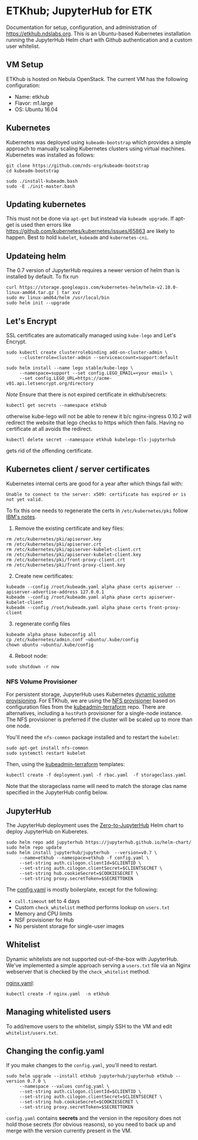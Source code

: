 # ETKhub; JupyterHub for ETK

Documentation for setup, configuration, and administration of 
https://etkhub.ndslabs.org. This is an Ubuntu-based Kubernetes
installation running the JupyterHub Helm chart with Github
authentication and a custom user whitelist.


## VM Setup

ETKhub is hosted on Nebula OpenStack.  The current VM has the 
following configuration:
* Name: etkhub
* Flavor: m1.large
* OS: Ubuntu 16.04


## Kubernetes

Kubernetes was deployed using `kubeadm-bootstrap` which provides
a simple approach to manually scaling Kubernetes clusters using 
virtual machines.  Kubernetes was installed as follows:

```
git clone https://github.com/nds-org/kubeadm-bootstrap
cd kubeadm-bootstrap

sudo ./install-kubeadm.bash
sudo -E ./init-master.bash
```

## Updating kubernetes

This must not be done via `apt-get` but instead via `kubeadm upgrade`. If
apt-get is used then errors like
https://github.com/kubernetes/kubernetes/issues/65863 are likely to happen. Best
to hold `kubelet`, `kubeadm` and `kubernetes-cni`.

## Updateing helm

The 0.7 version of JupyterHub requires a newer version of helm than is installed by default. To fix run

```
curl https://storage.googleapis.com/kubernetes-helm/helm-v2.10.0-linux-amd64.tar.gz | tar xvz
sudo mv linux-amd64/helm /usr/local/bin
sudo helm init --upgrade
```

## Let's Encrypt

SSL certificates are automatically managed using `kube-lego` and Let's Encrypt. 

```
sudo kubectl create clusterrolebinding add-on-cluster-admin \
     --clusterrole=cluster-admin --serviceaccount=support:default

sudo helm install --name lego stable/kube-lego \
     --namespace=support --set config.LEGO_EMAIL=<your email> \
     --set config.LEGO_URL=https://acme-v01.api.letsencrypt.org/directory
```

*Note* Ensure that there is not expired certificate in ekthub/secrets:
```
kubectl get secrets --namespace etkhub
```
otherwise kube-lego will not be able to renew it b/c nginx-ingress 0.10.2 will
redirect the website that lego checks to https which then fails. Having no
certificate at all avoids the redirect.
```
kubectl delete secret --namespace etkhub kubelego-tls-jupyterhub
```
gets rid of the offending certificate.

## Kubernetes client / server certificates
Kubernetes internal certs are good for a year after which things fail with:

```
Unable to connect to the server: x509: certificate has expired or is not yet valid.
```

To fix this one needs to regenerate the certs in `/etc/kubernetes/pki` follow
[IBM's notes](https://www.ibm.com/support/knowledgecenter/en/SSCKRH_1.0.3/platform/t_certificate_renewal.html).

1. Remove the existing certificate and key files:

```
rm /etc/kubernetes/pki/apiserver.key
rm /etc/kubernetes/pki/apiserver.crt
rm /etc/kubernetes/pki/apiserver-kubelet-client.crt
rm /etc/kubernetes/pki/apiserver-kubelet-client.key
rm /etc/kubernetes/pki/front-proxy-client.crt
rm /etc/kubernetes/pki/front-proxy-client.key
```

2. Create new certificates:

```
kubeadm --config /root/kubeadm.yaml alpha phase certs apiserver --apiserver-advertise-address 127.0.0.1
kubeadm --config /root/kubeadm.yaml alpha phase certs apiserver-kubelet-client
kubeadm --config /root/kubeadm.yaml alpha phase certs front-proxy-client
```

3. regenerate config files

```
kubeadm alpha phase kubeconfig all
cp /etc/kubernetes/admin.conf ~ubuntu/.kube/config
chown ubuntu ~ubuntu/.kube/config
```

4. Reboot node:

```
sudo shutdown -r now
```

### NFS Volume Provisioner
For persistent storage, JupyterHub uses Kubernetes [dynamic volume provisioning](https://kubernetes.io/docs/concepts/storage/dynamic-provisioning/).  For ETKhub, we are using the [NFS provisioner](https://github.com/kubernetes-incubator/nfs-provisioner) based on configuration files from the [kubeadmin-terraform](https://github.com/nds-org/kubeadm-terraform/blob/master/assets/nfs) repo.  There are alternatives, including a `hostPath` provisioner for a single-node instance. The NFS provisioner is preferred if the cluster will be scaled up to more than one node.

You'll need the `nfs-common` package installed and to restart the `kubelet`:
```
sudo apt-get install nfs-common
sudo systemctl restart kubelet
```

Then, using the [kubeadmin-terraform](https://github.com/nds-org/kubeadm-terraform/blob/master/assets/nfs) templates:

```
kubectl create -f deployment.yaml -f rbac.yaml  -f storageclass.yaml
```

Note that the storageclass name will need to match the storage clas name specified in the JupyterHub config below.



## JupyterHub

The JupyterHub deployment uses the [Zero-to-JupyterHub](https://zero-to-jupyterhub.readthedocs.io/en/latest/)
Helm chart to deploy JupyterHub on Kuberetes. 

```
sudo helm repo add jupyterhub https://jupyterhub.github.io/helm-chart/
sudo helm repo update
sudo helm install jupyterhub/jupyterhub  --version=v0.7 \
     --name=etkhub --namespace=etkhub -f config.yaml \
     --set-string auth.cilogon.clientId=$CLIENTID \
     --set-string auth.cilogon.clientSecret=$CLIENTSECRET \
     --set-string hub.cookieSecret=$COOKIESECRET \
     --set-string proxy.secretToken=$SECRETTOKEN
```

The [config.yaml](config.yaml) is mostly boilerplate, except for the following:
* `cull.timeout` set to 4 days
* Custom `check_whitelist` method performs lookup on `users.txt`
* Memory and CPU limits 
* NSF provisioner for Hub
* No persistent storage for single-user images


## Whitelist

Dynamic whitelists are not supported out-of-the-box with JupyterHub. We've 
implemented a simple approach serving a `users.txt` file via an Nginx webserver 
that is checked by the `check_whitelist` method.

[nginx.yaml](nging.yaml):
```
kubectl create -f nginx.yaml  -n etkhub
```

## Managing whitelisted users

To add/remove users to the whitelist, simply SSH to the VM and edit 
`whitelist/users.txt`.

## Changing the config.yaml

If you make changes to the `config.yaml`, you'll need to restart.

```
sudo helm upgrade --install etkhub jupyterhub/jupyterhub etkhub --version 0.7.0 \
     --namespace --values config.yaml \
     --set-string auth.cilogon.clientId=$CLIENTID \
     --set-string auth.cilogon.clientSecret=$CLIENTSECRET \
     --set-string hub.cookieSecret=$COOKIESECRET \
     --set-string proxy.secretToken=$SECRETTOKEN
```

`config.yaml` contains __secrets__ and the version in the repository does not hold those secrets (for obvious reasons), so you need to back up and merge with the version currently present in the VM.
